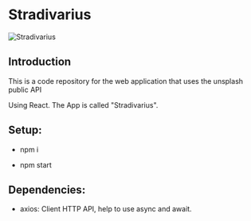 # Stradivarius

![Stradivarius](https://i.ibb.co/vHNJRZT/download.png)
## Introduction

This is a code repository for the web application that uses the unsplash public API

Using React. The App is called "Stradivarius".

## Setup:

- npm i

- npm start

## Dependencies:

- axios: Client HTTP API, help to use async and await.
